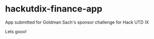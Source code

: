 # hackutdix-finance-app

App submitted for Goldman Sach's sponsor challenge for Hack UTD IX

Lets gooo!
